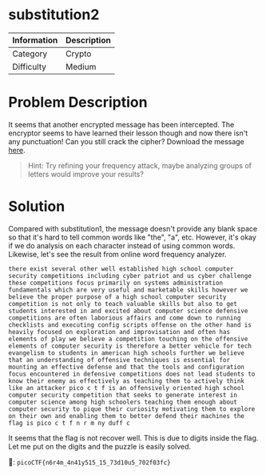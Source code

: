 # substitution2

| Information | Description |
| :-- | :-- |
| Category | Crypto |
| Difficulty | Medium |

# Problem Description

It seems that another encrypted message has been intercepted.
The encryptor seems to have learned their lesson though and now there isn't any punctuation!
Can you still crack the cipher? 
Download the message [here](https://artifacts.picoctf.net/c/113/message.txt).

> Hint: Try refining your frequency attack, maybe analyzing groups of letters would improve your results?

# Solution


Compared with substitution1, the message doesn't provide any blank space so that it's hard to tell common words like "the", "a", etc. However, it's okay if we do analysis on each character instead of using common words. Likewise, let's see the result from online word frequency analyzer.

```text=
there exist several other well established high school computer security competitions including cyber patriot and us cyber challenge these competitions focus primarily on systems administration fundamentals which are very useful and marketable skills however we believe the proper purpose of a high school computer security competition is not only to teach valuable skills but also to get students interested in and excited about computer science defensive competitions are often laborious affairs and come down to running checklists and executing config scripts offense on the other hand is heavily focused on exploration and improvisation and often has elements of play we believe a competition touching on the offensive elements of computer security is therefore a better vehicle for tech evangelism to students in american high schools further we believe that an understanding of offensive techniques is essential for mounting an effective defense and that the tools and configuration focus encountered in defensive competitions does not lead students to know their enemy as effectively as teaching them to actively think like an attacker pico c t f is an offensively oriented high school computer security competition that seeks to generate interest in computer science among high schoolers teaching them enough about computer security to pique their curiosity motivating them to explore on their own and enabling them to better defend their machines the flag is pico c t f n r m ny duff c
```

It seems that the flag is not recover well. This is due to digits inside the flag. Let me put on the digits and the puzzle is easily solved.

:triangular_flag_on_post:: `picoCTF{n6r4m_4n41y515_15_73d10u5_702f03fc}`
